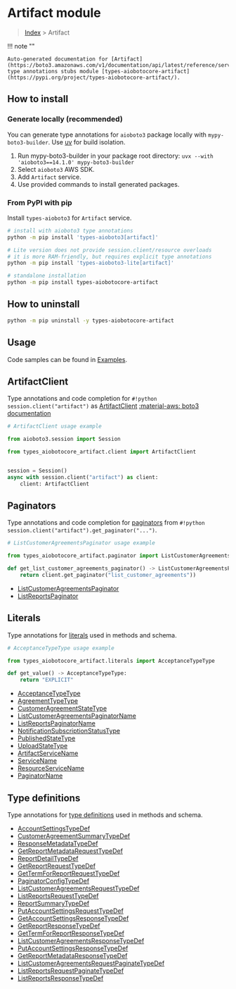 # Artifact module

> [Index](../README.md) > Artifact


!!! note ""

    Auto-generated documentation for [Artifact](https://boto3.amazonaws.com/v1/documentation/api/latest/reference/services/artifact.html#artifact)
    type annotations stubs module [types-aiobotocore-artifact](https://pypi.org/project/types-aiobotocore-artifact/).

## How to install

### Generate locally (recommended)

You can generate type annotations for `aioboto3` package locally with `mypy-boto3-builder`.
Use [uv](https://docs.astral.sh/uv/getting-started/installation/) for build isolation.

1. Run mypy-boto3-builder in your package root directory: `uvx --with 'aioboto3==14.1.0' mypy-boto3-builder`
1. Select `aioboto3` AWS SDK.
1. Add `Artifact` service.
1. Use provided commands to install generated packages.



### From PyPI with pip

Install `types-aioboto3` for `Artifact` service.

```bash
# install with aioboto3 type annotations
python -m pip install 'types-aioboto3[artifact]'

# Lite version does not provide session.client/resource overloads
# it is more RAM-friendly, but requires explicit type annotations
python -m pip install 'types-aioboto3-lite[artifact]'

# standalone installation
python -m pip install types-aiobotocore-artifact
```



## How to uninstall

```bash
python -m pip uninstall -y types-aiobotocore-artifact
```

## Usage

Code samples can be found in [Examples](./usage.md).

## ArtifactClient

Type annotations and code completion for  `#!python session.client("artifact")` as [ArtifactClient](./client.md)
[:material-aws: boto3 documentation](https://boto3.amazonaws.com/v1/documentation/api/latest/reference/services/artifact.html#Artifact.Client)

```python
# ArtifactClient usage example

from aioboto3.session import Session

from types_aiobotocore_artifact.client import ArtifactClient


session = Session()
async with session.client("artifact") as client:
    client: ArtifactClient
```


## Paginators

Type annotations and code completion for
[paginators](./paginators.md)
from `#!python session.client("artifact").get_paginator("...")`.

```python
# ListCustomerAgreementsPaginator usage example

from types_aiobotocore_artifact.paginator import ListCustomerAgreementsPaginator

def get_list_customer_agreements_paginator() -> ListCustomerAgreementsPaginator:
    return client.get_paginator("list_customer_agreements"))
```

- [ListCustomerAgreementsPaginator](./paginators.md#listcustomeragreementspaginator)
- [ListReportsPaginator](./paginators.md#listreportspaginator)








## Literals

Type annotations for [literals](./literals.md) used in methods and schema.

```python
# AcceptanceTypeType usage example

from types_aiobotocore_artifact.literals import AcceptanceTypeType

def get_value() -> AcceptanceTypeType:
    return "EXPLICIT"
```

- [AcceptanceTypeType](./literals.md#acceptancetypetype)
- [AgreementTypeType](./literals.md#agreementtypetype)
- [CustomerAgreementStateType](./literals.md#customeragreementstatetype)
- [ListCustomerAgreementsPaginatorName](./literals.md#listcustomeragreementspaginatorname)
- [ListReportsPaginatorName](./literals.md#listreportspaginatorname)
- [NotificationSubscriptionStatusType](./literals.md#notificationsubscriptionstatustype)
- [PublishedStateType](./literals.md#publishedstatetype)
- [UploadStateType](./literals.md#uploadstatetype)
- [ArtifactServiceName](./literals.md#artifactservicename)
- [ServiceName](./literals.md#servicename)
- [ResourceServiceName](./literals.md#resourceservicename)
- [PaginatorName](./literals.md#paginatorname)




## Type definitions

Type annotations for [type definitions](./type_defs.md) used in methods and schema.

- [AccountSettingsTypeDef](./type_defs.md#accountsettingstypedef)
- [CustomerAgreementSummaryTypeDef](./type_defs.md#customeragreementsummarytypedef)
- [ResponseMetadataTypeDef](./type_defs.md#responsemetadatatypedef)
- [GetReportMetadataRequestTypeDef](./type_defs.md#getreportmetadatarequesttypedef)
- [ReportDetailTypeDef](./type_defs.md#reportdetailtypedef)
- [GetReportRequestTypeDef](./type_defs.md#getreportrequesttypedef)
- [GetTermForReportRequestTypeDef](./type_defs.md#gettermforreportrequesttypedef)
- [PaginatorConfigTypeDef](./type_defs.md#paginatorconfigtypedef)
- [ListCustomerAgreementsRequestTypeDef](./type_defs.md#listcustomeragreementsrequesttypedef)
- [ListReportsRequestTypeDef](./type_defs.md#listreportsrequesttypedef)
- [ReportSummaryTypeDef](./type_defs.md#reportsummarytypedef)
- [PutAccountSettingsRequestTypeDef](./type_defs.md#putaccountsettingsrequesttypedef)
- [GetAccountSettingsResponseTypeDef](./type_defs.md#getaccountsettingsresponsetypedef)
- [GetReportResponseTypeDef](./type_defs.md#getreportresponsetypedef)
- [GetTermForReportResponseTypeDef](./type_defs.md#gettermforreportresponsetypedef)
- [ListCustomerAgreementsResponseTypeDef](./type_defs.md#listcustomeragreementsresponsetypedef)
- [PutAccountSettingsResponseTypeDef](./type_defs.md#putaccountsettingsresponsetypedef)
- [GetReportMetadataResponseTypeDef](./type_defs.md#getreportmetadataresponsetypedef)
- [ListCustomerAgreementsRequestPaginateTypeDef](./type_defs.md#listcustomeragreementsrequestpaginatetypedef)
- [ListReportsRequestPaginateTypeDef](./type_defs.md#listreportsrequestpaginatetypedef)
- [ListReportsResponseTypeDef](./type_defs.md#listreportsresponsetypedef)

